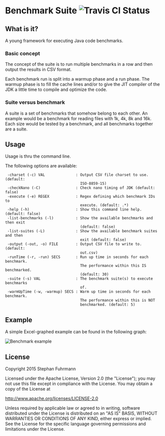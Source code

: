# Benchmark Suite ![Travis CI Status](https://travis-ci.org/sfuhrm/benchmarksuite.svg?branch=master)

## What is it?

A young framework for executing Java code benchmarks.

### Basic concept

The concept of the suite is to run multiple benchmarks in a row
and then output the results in CSV format.

Each benchmark run is split into a warmup phase and a run phase.
The warmup phase is to fill the cache lines and/or to give the JIT compiler
of the JDK a little time to compile and optimize the code.

### Suite versus benchmark

A suite is a set of benchmarks that somehow belong to each other.
An example would be a benchmark for reading files with 1k, 4k, 8k and 16k.
Each size would be tested by a benchmark, and all benchmarks
together are a suite.

## Usage

Usage is thru the command line. 

The following options are available:

```
 -charset (-c) VAL              : Output CSV file charset to use. (default:
                                  ISO-8859-15)
 -checkNano (-C)                : Check nano timing of JDK (default: false)
 -execute (-e) REGEX            : Regex defining which benchmark IDs to
                                  execute. (default: .*)
 -help (-h)                     : Show this command line help. (default: false)
 -list-benchmarks (-l)          : Show the available benchmarks and then exit
                                  (default: false)
 -list-suites (-L)              : Show the available benchmark suites and then
                                  exit (default: false)
 -output (-out, -o) FILE        : Output CSV file to write to. (default:
                                  out.csv)
 -runTime (-r, -run) SECS       : Run up time in seconds for each benchmark.
                                  The performance within this IS benchmarked.
                                  (default: 30)
 -suite (-s) VAL                : The benchmark suite(s) to execute benchmarks
                                  of.
 -warmUpTime (-w, -warmup) SECS : Warm up time in seconds for each benchmark.
                                  The performance within this is NOT
                                  benchmarked. (default: 5)
```

## Example

A simple Excel-graphed example can be found in the following graph:

![Benchmark example](http://sfuhrm.de/wp-content/uploads/2015/07/cetus-10.png)

## License

Copyright 2015 Stephan Fuhrmann

Licensed under the Apache License, Version 2.0 (the "License");
you may not use this file except in compliance with the License.
You may obtain a copy of the License at

http://www.apache.org/licenses/LICENSE-2.0

Unless required by applicable law or agreed to in writing, software
distributed under the License is distributed on an "AS IS" BASIS,
WITHOUT WARRANTIES OR CONDITIONS OF ANY KIND, either express or implied.
See the License for the specific language governing permissions and
limitations under the License.
